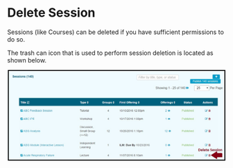 # Delete Session

Sessions \(like Courses\) can be deleted if you have sufficient permissions to do so.

The trash can icon that is used to perform session deletion is located as shown below.

![](../../.gitbook/assets/delete_session_1.jpg)

